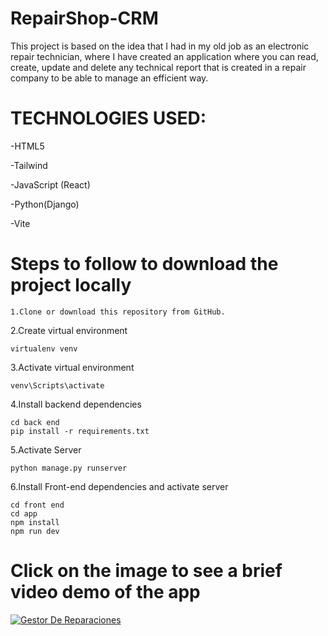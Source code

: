 # RepairShop-CRM
This project is based on the idea that I had in my old job as an electronic repair technician, 
where I have created an application where you can read, create, update and delete any technical report that is created in a repair company to be able to manage an efficient way.


# TECHNOLOGIES USED:

-HTML5

-Tailwind

-JavaScript (React)

-Python(Django)

-Vite

# Steps to follow to download the project locally

    1.Clone or download this repository from GitHub.

2.Create virtual environment

    virtualenv venv

3.Activate virtual environment

    venv\Scripts\activate

4.Install backend dependencies

    cd back end
    pip install -r requirements.txt

5.Activate Server

    python manage.py runserver


6.Install Front-end dependencies and activate server

    cd front end
    cd app
    npm install
    npm run dev

# Click on the image to see a brief video demo of the app
[![Gestor De Reparaciones](https://github.com/AlejandroCanals/RepairShop-CRM/assets/129771462/1e78f144-8f88-4dac-8c05-77c929d88f10)](https://youtu.be/njqqvOGuyyk)



